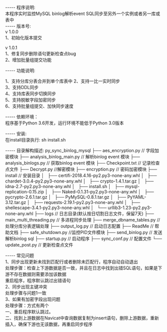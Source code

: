 -----  程序说明:<br>
本程序实时监控MySQL binlog解析event SQL同步至另外一个实例或者另一库或表中<br>
-----  版本号:<br>
v 1.0.0<br>
    1、初始化版本提交<br>

v 1.0.1<br>
    1、修复同步删除语句更新检查点bug<br>
    2、增加批量组提交功能<br>

-----  功能说明:<br>

1、支持分库分表合并到单个库表中
2、支持一比一实时同步<br>
3、支持DDL同步<br>
4、支持库表同步切换同步<br>
5、支持脱敏字段加密同步<br>
6、支持批量组提交、加快同步速度<br>

-----  依赖环境：<br>
程序基于Python 3.6开发，运行环境不能低于Python 3.0版本<br>

-----  安装:<br>
在install目录执行: sh install.sh<br>

-----  目录解构描述:
py_sync_binlog_mysql
├── aes_encryption.py // 字段加密模块
├── analysis_binlog_main.py // 解析binlog event 模块
├── analysis_binlogs.py // 获取binlog event 模块
├── Checkpoint.txt // 记录检查点文件
├── Decrypt.py //解密模块
├── encryption.py // 密码加密模块
├── install // 安装目录
│   ├── certifi-2018.4.16-py2.py3-none-any.whl
│   ├── chardet-3.0.4-py2.py3-none-any.whl
│   ├── crypto-1.4.1.tar.gz
│   ├── idna-2.7-py2.py3-none-any.whl
│   ├── install.sh
│   ├── mysql-replication-0.15.zip
│   ├── Naked-0.1.31-py2.py3-none-any.whl
│   ├── pycrypto-2.6.1.tar.gz
│   ├── PyMySQL-0.8.1.tar.gz
│   ├── PyYAML-3.12.tar.gz
│   ├── requests-2.19.1-py2.py3-none-any.whl
│   ├── shellescape-3.4.1-py2.py3-none-any.whl
│   └── urllib3-1.23-py2.py3-none-any.whl
├── logs // 日志目录(默认按日切割日志文件，保留7天)
├── main_multi_threading.py // 多进程同步处理
├── merge_dbname_tables.py  //处理分库分表逻辑处理
├── output_log.py // 启动日志配置
├── ReadMe  // 帮助文档 
├── safe_shutdown.py //监控PID文件模块
├── send_binlog.py // 发送解析binlog sql
├── startup.py // 启动程序
├── sync_conf.py // 配置文件
└── update_post.py // 更新检查点文件

----- 常见问题<br>
1、同步出现更新未找到匹配行或者删除未匹配行，程序自动自动退出<br>
处理步骤：检查上下游数据是否一致，并且在日志中找到出错SQL语句，如果是下游不存在数据则需要添加该数据<br>
重启程序，程序默认跳过出错语句<br>
2、同步出现主键冲突<br>
处理步骤与问题1一致<br>
3、如果有加密字段出现问题<br>
处理步骤：方式有两个<br>
一、重启程序默认跳过。<br>
二、找到上游数据在Navicat中查询数据复制为insert语句，删除上游数据，重新插入，确保下游也无该数据，再重启同步程序<br>

